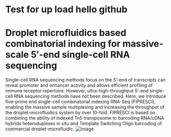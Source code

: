 # Test for up load hello github
# Droplet microfluidics based combinatorial indexing for massive-scale 5′-end single-cell RNA sequencing
  Single-cell RNA sequencing methods focus on the 5’-end of transcripts can reveal promoter and enhancer activity and allows efficient profiling of immune receptor repertoire. However, ultra-high-throughput 5′-end single-cell RNA sequencing methods have not been described. Here, we introduce five-prime end single-cell combinatorial indexing RNA-Seq (FIPRESCI), enabling the massive sample multiplexing and increasing the throughput of the droplet-microfluidics system by over 10-fold. FIPRESCI is based on combining the ability of indexed Tn5 transposome to barcoding RNA/cDNA hybrids heteroduplexes in situ and Template Switching Oligo barcoding of commercial droplet-microfluidic.
![image](https://user-images.githubusercontent.com/47652056/219993512-9f4913b2-c108-4411-9b2f-3cfb45ef6d07.png)
